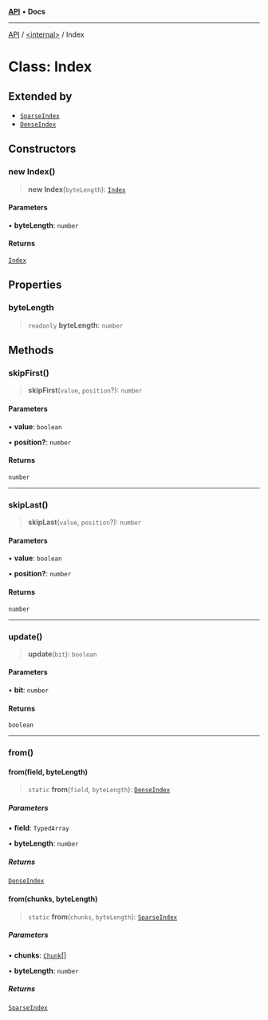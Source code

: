 [**API**](../../README.md) • **Docs**

***

[API](../../README.md) / [\<internal\>](../README.md) / Index

# Class: Index

## Extended by

- [`SparseIndex`](SparseIndex.md)
- [`DenseIndex`](DenseIndex.md)

## Constructors

### new Index()

> **new Index**(`byteLength`): [`Index`](Index.md)

#### Parameters

• **byteLength**: `number`

#### Returns

[`Index`](Index.md)

## Properties

### byteLength

> `readonly` **byteLength**: `number`

## Methods

### skipFirst()

> **skipFirst**(`value`, `position`?): `number`

#### Parameters

• **value**: `boolean`

• **position?**: `number`

#### Returns

`number`

***

### skipLast()

> **skipLast**(`value`, `position`?): `number`

#### Parameters

• **value**: `boolean`

• **position?**: `number`

#### Returns

`number`

***

### update()

> **update**(`bit`): `boolean`

#### Parameters

• **bit**: `number`

#### Returns

`boolean`

***

### from()

#### from(field, byteLength)

> `static` **from**(`field`, `byteLength`): [`DenseIndex`](DenseIndex.md)

##### Parameters

• **field**: `TypedArray`

• **byteLength**: `number`

##### Returns

[`DenseIndex`](DenseIndex.md)

#### from(chunks, byteLength)

> `static` **from**(`chunks`, `byteLength`): [`SparseIndex`](SparseIndex.md)

##### Parameters

• **chunks**: [`Chunk`](../type-aliases/Chunk.md)[]

• **byteLength**: `number`

##### Returns

[`SparseIndex`](SparseIndex.md)
